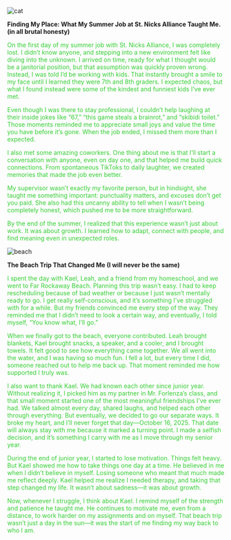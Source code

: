 <img src="/blog/images/Cats.jpg" alt="cat">

**Finding My Place: What My Summer Job at St. Nicks Alliance Taught Me. (in all brutal honesty)**

<span style="color: #32CD32;">  On the first day of my summer job with St. Nicks Alliance, I was completely lost. I didn’t know anyone, and stepping into a new environment felt like diving into the unknown. I arrived on time, ready for what I thought would be a janitorial position, but that assumption was quickly proven wrong. Instead, I was told I’d be working with kids. That instantly brought a smile to my face until I learned they were 7th and 8th graders. I expected chaos, but what I found instead were some of the kindest and funniest kids I’ve ever met.</span>

<span style="color: #32CD32;">Even though I was there to stay professional, I couldn’t help laughing at their inside jokes like “67,” “this game steals a brainrot,” and “skibidi toilet.” Those moments reminded me to appreciate small joys and value the time you have before it’s gone. When the job ended, I missed them more than I expected.</span>

<span style="color: #32CD32;">I also met some amazing coworkers. One thing about me is that I’ll start a conversation with anyone, even on day one, and that helped me build quick connections. From spontaneous TikToks to daily laughter, we created memories that made the job even better.</span>

<span style="color: #32CD32;">My supervisor wasn’t exactly my favorite person, but in hindsight, she taught me something important: punctuality matters, and excuses don’t get you paid. She also had this uncanny ability to tell when I wasn’t being completely honest, which pushed me to be more straightforward.</span>

<span style="color: #32CD32;">By the end of the summer, I realized that this experience wasn’t just about work. It was about growth. I learned how to adapt, connect with people, and find meaning even in unexpected roles.</span>


<img src="/blog/images/Beach.jpg" alt="beach">

**The Beach Trip That Changed Me (I will never be the same)**

<span style="color: #32CD32;">I spent the day with Kael, Leah, and a friend from my homeschool, and we went to Far Rockaway Beach. Planning this trip wasn’t easy. I had to keep rescheduling because of bad weather or because I just wasn’t mentally ready to go. I get really self-conscious, and it’s something I’ve struggled with for a while. But my friends convinced me every step of the way. They reminded me that I didn’t need to look a certain way, and eventually, I told myself, “You know what, I’ll go.”</span>

<span style="color: #32CD32;">When we finally got to the beach, everyone contributed. Leah brought blankets, Kael brought snacks, a speaker, and a cooler, and I brought towels. It felt good to see how everything came together. We all went into the water, and I was having so much fun. I fell a lot, but every time I did, someone reached out to help me back up. That moment reminded me how supported I truly was.</span>

<span style="color: #32CD32;">I also want to thank Kael. We had known each other since junior year. Without realizing it, I picked him as my partner in Mr. Forlenza’s class, and that small moment started one of the most meaningful friendships I’ve ever had. We talked almost every day, shared laughs, and helped each other through everything. But eventually, we decided to go our separate ways. It broke my heart, and I’ll never forget that day—October 16, 2025. That date will always stay with me because it marked a turning point. I made a selfish decision, and it’s something I carry with me as I move through my senior year.</span>

<span style="color: #32CD32;">During the end of junior year, I started to lose motivation. Things felt heavy. But Kael showed me how to take things one day at a time. He believed in me when I didn’t believe in myself. Losing someone who meant that much made me reflect deeply. Kael helped me realize I needed therapy, and taking that step changed my life. It wasn’t about sadness—it was about growth.</span>

<span style="color: #32CD32;">Now, whenever I struggle, I think about Kael. I remind myself of the strength and patience he taught me. He continues to motivate me, even from a distance, to work harder on my assignments and on myself. That beach trip wasn’t just a day in the sun—it was the start of me finding my way back to who I am.</span>